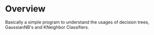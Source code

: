 Overview
========
Basically a simple program to understand the usages of decision trees, GaussianNB's and KNeighbor Classifiers.